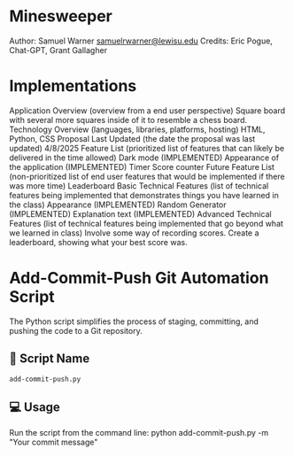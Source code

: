 # Minesweeper

Author: Samuel Warner
samuelrwarner@lewisu.edu
Credits: Eric Pogue, Chat-GPT, Grant Gallagher


# Implementations

Application Overview (overview from a end user perspective)
    Square board with several more squares inside of it to resemble a chess board.
Technology Overview (languages, libraries, platforms, hosting)
    HTML, Python, CSS
Proposal Last Updated (the date the proposal was last updated)
    4/8/2025
Feature List (prioritized list of features that can likely be delivered in the time allowed)
    Dark mode (IMPLEMENTED)
    Appearance of the application (IMPLEMENTED)
    Timer
    Score counter
Future Feature List (non-prioritized list of end user features that would be implemented if there was more time)
    Leaderboard
Basic Technical Features (list of technical features being implemented that demonstrates things you have learned in the class)
    Appearance (IMPLEMENTED)
    Random Generator (IMPLEMENTED)
    Explanation text (IMPLEMENTED)
Advanced Technical Features (list of technical features being implemented that go beyond what we learned in class)
    Involve some way of recording scores.
    Create a leaderboard, showing what your best score was.


# Add-Commit-Push Git Automation Script
The Python script simplifies the process of staging, committing, and pushing the code to a Git repository.

## 📄 Script Name
`add-commit-push.py`

## 💻 Usage
Run the script from the command line:
python add-commit-push.py -m "Your commit message"